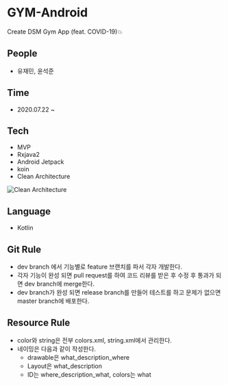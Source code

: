 # GYM-Android
Create DSM Gym App (feat. COVID-19)💥

## People
- 유재민, 윤석준

## Time
* 2020.07.22 ~ 

## Tech 

* MVP
* Rxjava2
* Android Jetpack
* koin
* Clean Architecture

![Clean Architecture](https://miro.medium.com/max/3780/1*FRgFgSG2mu4nRPyhwsPn3Q.png)

## Language 
* Kotlin

## Git Rule

* dev branch 에서 기능별로 feature 브랜치를 파서 각자 개발한다.
* 각자 기능이 완성 되면 pull request를 하여 코드 리뷰를 받은 후 수정 후 통과가 되면 dev branch에 merge한다.
* dev branch가 완성 되면 release branch를 만들어 테스트를 하고 문제가 없으면 master branch에 배포한다.

## Resource Rule
- color와 string은 전부 colors.xml, string.xml에서 관리한다.
- 네이밍은 다음과 같이 작성한다.
  - drawable은 what_description_where
  - Layout은 what_description
  - ID는 where_description_what, colors는 what

